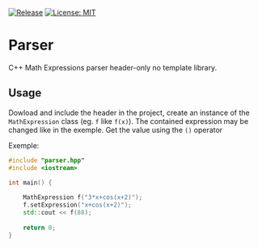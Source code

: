[![Release](https://img.shields.io/github/v/release/N0zye/parser)](https://github.com/N0zye/parser/releases/latest)
[![License: MIT](https://img.shields.io/badge/License-MIT-yellow.svg)](LICENSE.txt)

# Parser
C++ Math Expressions parser header-only no template library.

## Usage
Dowload and include the header in the project, create an instance of the `MathExpression` class (eg. `f` like `f(x)`).
The contained expression may be changed like in the exemple.
Get the value using the `()` operator

Exemple: 
```cpp
#include "parser.hpp"
#include <iostream>

int main() {
		
	MathExpression f("3*x+cos(x+2)");
	f.setExpression("x+cos(x+2)");
	std::cout << f(88);
	
	return 0;
}
```
